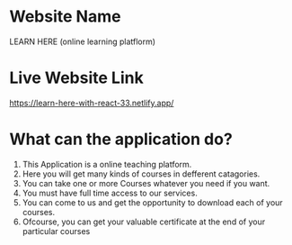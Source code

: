 # Website Name

LEARN HERE (online learning platflorm)

# Live Website Link

https://learn-here-with-react-33.netlify.app/

# What can the application do?

1. This Application is a online teaching platform.
2. Here you will get many kinds of courses in defferent catagories.
3. You can take one or more Courses whatever you need if you want.
4. You must have full time access to our services.
5. You can come to us and get the opportunity to download each of your courses.
6. Ofcourse, you can get your valuable certificate at the end of your particular courses
